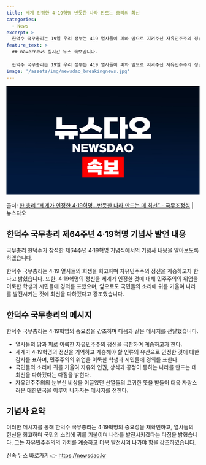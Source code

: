 ```yaml
---
title: 세계 인정한 4·19혁명 반듯한 나라 만드는 총리의 최선
categories:
  - News
excerpt: >
  한덕수 국무총리는 19일 우리 정부는 419 열사들이 피와 땀으로 지켜주신 자유민주주의 정신을 기리고 계승하…
feature_text: >
  ## navernews 실시간 뉴스 속보입니다.

  한덕수 국무총리는 19일 우리 정부는 419 열사들이 피와 땀으로 지켜주신 자유민주주의 정신을 기리고 계승하…
image: '/assets/img/newsdao_breakingnews.jpg'
---
```


![뉴스다오 속보](/assets/img/newsdao_breakingnews.jpg)

<p>출처: <a href="https://newsdao.kr/3633" rel="dofollow">한 총리 “세계가 인정한 4·19혁명…반듯한 나라 만드는 데 최선”  - 국무조정실</a> | 뉴스다오</p>

<h2 data-ke-size="size26">한덕수 국무총리 제64주년 4·19혁명 기념사 발언 내용</h2>
국무총리 한덕수가 참석한 제64주년 4·19혁명 기념식에서의 기념사 내용을 알아보도록 하겠습니다.

<p data-ke-size="size16">한덕수 국무총리는 4·19 열사들의 희생을 회고하며 자유민주주의 정신을 계승하고자 한다고 밝혔습니다. 또한, 4·19혁명의 정신을 세계가 인정한 것에 대해 민주주의의 위업을 이룩한 학생과 시민들에 경의를 표했으며, 앞으로도 국민들의 소리에 귀를 기울여 나라를 발전시키는 것에 최선을 다하겠다고 강조했습니다.</p>

<h2 data-ke-size="size26">한덕수 국무총리의 메시지</h2>
한덕수 국무총리는 4·19혁명의 중요성을 강조하며 다음과 같은 메시지를 전달했습니다.

<ul>
  <li>열사들의 땀과 피로 이룩한 자유민주주의 정신을 극찬하며 계승하고자 한다.</li>
  <li>세계가 4·19혁명의 정신을 기억하고 계승해야 할 인류의 유산으로 인정한 것에 대한 감사를 표하며, 민주주의의 위업을 이룩한 학생과 시민들에 경의를 표한다.</li>
  <li>국민들의 소리에 귀를 기울여 자유와 인권, 상식과 공정이 통하는 나라를 만드는 데 최선을 다하겠다는 다짐을 밝힌다.</li>
  <li>자유민주주의의 눈부신 비상을 이끌었던 선열들의 고귀한 뜻을 받들어 더욱 자랑스러운 대한민국을 이루어 나가자는 메시지를 전한다.</li>
</ul>

<h2 data-ke-size="size26">기념사 요약</h2>
이러한 메시지를 통해 한덕수 국무총리는 4·19혁명의 중요성을 재확인하고, 열사들의 헌신을 회고하며 국민의 소리에 귀를 기울이며 나라를 발전시키겠다는 다짐을 밝혔습니다. 그는 자유민주주의의 가치를 계승하고 더욱 발전시켜 나가야 함을 강조하였습니다. 

신속 뉴스 바로가기 👉 <a href="https://newsdao.kr" rel="dofollow">https://newsdao.kr</a>


